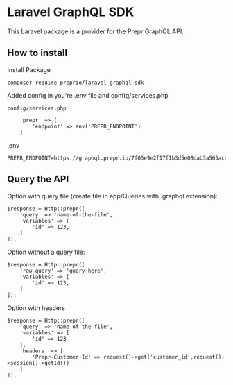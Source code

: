 # Laravel GraphQL SDK
This Laravel package is a provider for the Prepr GraphQL API.

## How to install

Install Package

```
composer require preprio/laravel-graphql-sdk
```

Added config in you're .env file and config/services.php

```
config/services.php

    'prepr' => [
        'endpoint' => env('PREPR_ENDPOINT')
    ]
```

.env

```
PREPR_ENDPOINT=https://graphql.prepr.io/7f05e9e2f17f1b3d5e08dab3a565acbea8b87745473917e159f70ae1cf0334b9
```

## Query the API

Option with query file (create file in app/Queries with .graphql extension):

```
$response = Http::prepr([
    'query' => 'name-of-the-file',
    'variables' => [
        'id' => 123,
    ]
]);
```

Option without a query file:

```
$response = Http::prepr([
    'raw-query' => 'query here',
    'variables' => [
        'id' => 123,
    ]
]);
```

Option with headers

```
$response = Http::prepr([
    'query' => 'name-of-the-file',
    'variables' => [
        'id' => 123
    ],
    'headers' => [
        'Prepr-Customer-Id' => request()->get('customer_id',request()->session()->getId())
    ]
]);
```
